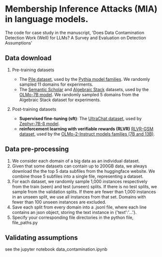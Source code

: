 # Membership Inference Attacks (MIA) in language models.
The code for case study in the manuscript, 'Does Data Contamination Detection Work (Well) for LLMs? A Survey and Evaluation on Detection Assumptions'

## Data download
1. Pre-training datasets 
    * The [Pile dataset](https://huggingface.co/datasets/ArmelR/the-Pile-splitted), used by the [Pythia model families](https://huggingface.co/EleutherAI/pythia-70m). We randomly sampled 11 domains for experiments.
    * The [Semantic Scholar](https://huggingface.co/datasets/allenai/peS2o) and [Algebraic Stack](https://huggingface.co/datasets/EleutherAI/proof-pile-2) datasets, used by the [OLMo-7B model](https://huggingface.co/allenai/OLMo-7B). We randomly sampled 5 domains from the Algebraic Stack dataset for experiments.

2. Post-training datasets
    * **Supervised fine-tuning (sft)**: The [UltraChat dataset](https://huggingface.co/datasets/HuggingFaceH4/ultrachat_200k), used by [Zephyr-7B-β model](https://huggingface.co/HuggingFaceH4/zephyr-7b-beta).
    *  **reinforcement learning with verifiable rewards (RLVR)** [RLVR-GSM dataset](https://huggingface.co/datasets/allenai/RLVR-GSM), used by the [OLMo-2-Instruct models families (7B and 13B)](https://huggingface.co/allenai/OLMo-2-1124-13B-Instruct).

## Data pre-processing
1. We consider each domain of a big data as an individual dataset.
2. Given that some datasets can contain up to 200GB data, we always download the the top 5 data subfiles from the huggingface website. We combine those 5 subfiles into a single file, representing a dataset. 
3. For each dataset, we randomly sample 1,000 instances respectively from the train (seen) and test (unseen) splits. If there is no test splits, we sample from the validation splits. If there are fewer than 1,000 instances in an unseen split, we use all instances from that set. Domains with fewer than 100 unseen instances are excluded.
4. Save each split from every domain into a .jsonl file, where each line contains an json object, storing the text instance in {'text':'...'}. 
5. Specify your corresponding file directories in the python file, file_paths.py


## Validating assumptions
see the jupyter notebook data_contamination.ipynb

